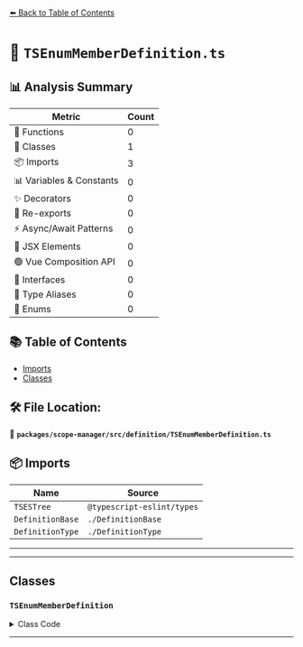 [⬅️ Back to Table of Contents](../../../../index.md)

# 📄 `TSEnumMemberDefinition.ts`

## 📊 Analysis Summary

| Metric | Count |
|--------|-------|
| 🔧 Functions | 0 |
| 🧱 Classes | 1 |
| 📦 Imports | 3 |
| 📊 Variables & Constants | 0 |
| ✨ Decorators | 0 |
| 🔄 Re-exports | 0 |
| ⚡ Async/Await Patterns | 0 |
| 💠 JSX Elements | 0 |
| 🟢 Vue Composition API | 0 |
| 📐 Interfaces | 0 |
| 📑 Type Aliases | 0 |
| 🎯 Enums | 0 |

## 📚 Table of Contents

- [Imports](#imports)
- [Classes](#classes)

## 🛠️ File Location:
📂 **`packages/scope-manager/src/definition/TSEnumMemberDefinition.ts`**

## 📦 Imports

| Name | Source |
|------|--------|
| `TSESTree` | `@typescript-eslint/types` |
| `DefinitionBase` | `./DefinitionBase` |
| `DefinitionType` | `./DefinitionType` |


---


---

## Classes

### `TSEnumMemberDefinition`

<details><summary>Class Code</summary>

```ts
export class TSEnumMemberDefinition extends DefinitionBase<
  DefinitionType.TSEnumMember,
  TSESTree.TSEnumMember,
  null,
  TSESTree.Identifier | TSESTree.StringLiteral
> {
  public readonly isTypeDefinition = true;
  public readonly isVariableDefinition = true;

  constructor(
    name: TSESTree.Identifier | TSESTree.StringLiteral,
    node: TSEnumMemberDefinition['node'],
  ) {
    super(DefinitionType.TSEnumMember, name, node, null);
  }
}
```
</details>


---